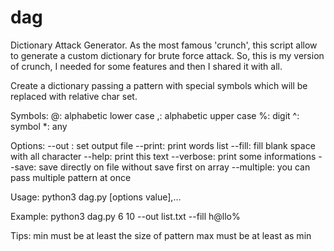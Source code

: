 # dag
Dictionary Attack Generator. As the most famous 'crunch', this script allow to generate a custom dictionary for brute force attack.
So, this is my version of crunch, I needed for some features and then I shared it with all.

Create a dictionary passing a pattern with special symbols which will be replaced with relative char set.

Symbols:
	@: alphabetic lower case
	,: alphabetic upper case
	%: digit
	^: symbol
	*: any
	
Options:
	--out <file>: set output file
	--print: print words list
	--fill: fill blank space with all character
	--help: print this text
	--verbose: print some informations
	--save: save directly on file without save first on array
	--multiple: you can pass multiple pattern at once
	
Usage:
	python3 dag.py <min> <max> [options value],... <pattern>
	
Example:
	python3 dag.py 6 10 --out list.txt --fill h@llo%
	
Tips:
	min must be at least the size of pattern
	max must be at least as min

